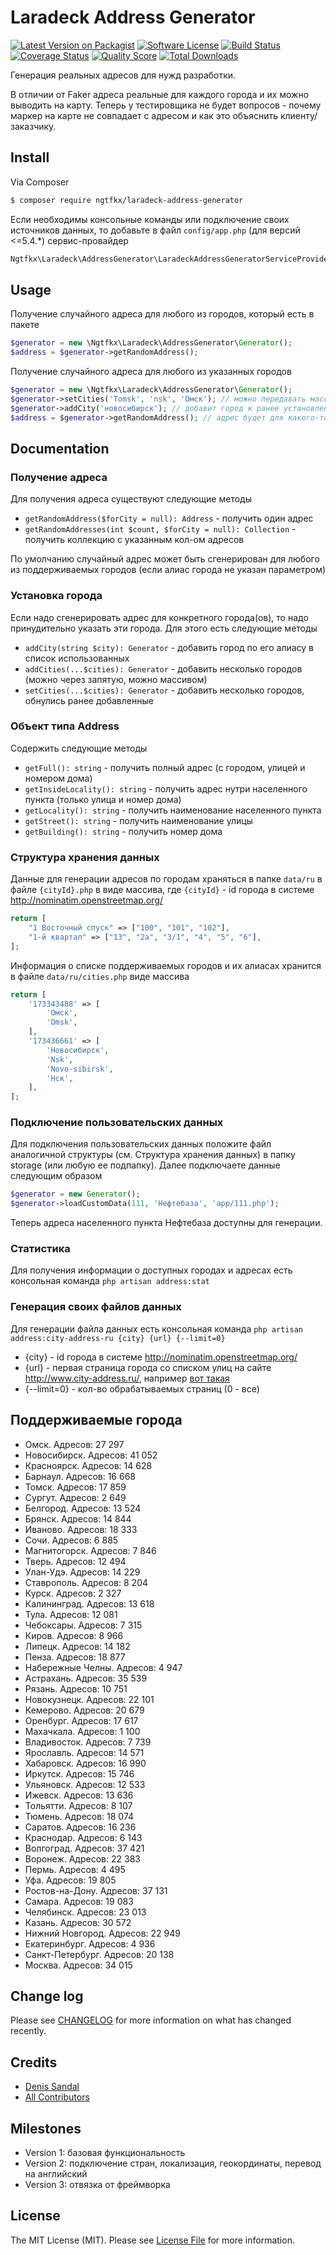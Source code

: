 # Laradeck Address Generator

[![Latest Version on Packagist][ico-version]][link-packagist]
[![Software License][ico-license]](LICENSE.md)
[![Build Status][ico-travis]][link-travis]
[![Coverage Status][ico-scrutinizer]][link-scrutinizer]
[![Quality Score][ico-code-quality]][link-code-quality]
[![Total Downloads][ico-downloads]][link-downloads]

Генерация реальных адресов для нужд разработки. 

В отличии от Faker адреса реальныe для каждого города и их можно выводить на карту. 
Теперь у тестировщика не будет вопросов - почему 
маркер на карте не совпадает с адресом и как это объяснить клиенту/заказчику.

## Install

Via Composer

``` bash
$ composer require ngtfkx/laradeck-address-generator
```

Если необходимы консольные команды или подключение своих источников данных, то добавьте в файл `config/app.php` (для версий <=5.4.*) 
сервис-провайдер

``` php
Ngtfkx\Laradeck\AddressGenerator\LaradeckAddressGeneratorServiceProvider::class,
```

## Usage

Получение случайного адреса для любого из городов, который есть в пакете

``` php
$generator = new \Ngtfkx\Laradeck\AddressGenerator\Generator();
$address = $generator->getRandomAddress();
```

Получение случайного адреса для любого из указанных городов

``` php
$generator = new \Ngtfkx\Laradeck\AddressGenerator\Generator();
$generator->setCities('Tomsk', 'nsk', 'Омск'); // можно передавать массив
$generator->addCity('новосибирск'); // добавит город к ранее установленным
$address = $generator->getRandomAddress(); // адрес будет для какого-то из вышеуказанных 4-х горолдов
```

## Documentation

### Получение адреса

Для получения адреса существуют следующие методы

- `getRandomAddress($forCity = null): Address` - получить один адрес
- `getRandomAddresses(int $count, $forCity = null): Collection` - получить коллекцию с указанным кол-ом адресов

По умолчанию случайный адрес может быть сгенерирован для любого из поддерживаемых городов (если алиас города не указан параметром)

### Установка города

Если надо сгенерировать адрес для конкретного города(ов), то надо принудительно указать эти города. Для этого есть следующие методы

- `addCity(string $city): Generator` - добавить город по его алиасу в список использованных
- `addCities(...$cities): Generator` - добавить несколько городов (можно через запятую, можно массивом)
- `setCities(...$cities): Generator` - добавить несколько городов, обнулись ранее добавленные

### Объект типа Address

Содержить следующие методы

- `getFull(): string` - получить полный адрес (с городом, улицей и номером дома)
- `getInsideLocality(): string` - получить адрес нутри населенного пункта (только улица и номер дома)
- `getLocality(): string` - получить наименование населенного пункта
- `getStreet(): string` - получить наименование улицы
- `getBuilding(): string` - получить номер дома

### Структура хранения данных

Данные для генерации адресов по городам храняться в папке `data/ru` в файле `{cityId}.php` в 
виде массива, где `{cityId}` - id города в системе http://nominatim.openstreetmap.org/

``` php
return [
    "1 Восточный спуск" => ["100", "101", "102"],
    "1-й квартал" => ["13", "2a", "3/1", "4", "5", "6"],
];
```

Информация о списке поддерживаемых городов и их алиасах хранится в файле `data/ru/cities.php`  виде массива

``` php
return [
    '173343488' => [
        'Омск',
        'Omsk',
    ],
    '173436661' => [
        'Новосибирск',
        'Nsk',
        'Novo-sibirsk',
        'Нск',
    ],
];
```

### Подключение пользовательских данных

Для подключения пользовательских данных положите файл аналогичной структуры (см. Структура хранения данных)
в папку storage (или любую ее подпапку). Далее подключаете данные следующим образом

``` php
$generator = new Generator();
$generator->loadCustomData(111, 'Нефтебаза', 'app/111.php');
```

Теперь адреса населенного пункта Нефтебаза доступны для генерации.

### Статистика

Для получения информации о доступных городах и адресах есть консольная команда
`php artisan address:stat`

### Генерация своих файлов данных

Для генерации файла данных есть консольная команда 
`php artisan address:city-address-ru {city} {url} {--limit=0}`

- {city} - id города в системе http://nominatim.openstreetmap.org/
- {url} - первая страница города со списком улиц на сайте http://www.city-address.ru/, например [вот такая](http://www.city-address.ru/region-70_tomsk/all-street/)
- {--limit=0} - кол-во обрабатываемых страниц (0 - все)

## Поддерживаемые города

- Омск. Адресов: 27 297
- Новосибирск. Адресов: 41 052
- Красноярск. Адресов: 14 628
- Барнаул. Адресов: 16 668
- Томск. Адресов: 17 859
- Сургут. Адресов: 2 649
- Белгород. Адресов: 13 524
- Брянск. Адресов: 14 844
- Иваново. Адресов: 18 333
- Сочи. Адресов: 6 885
- Магнитогорск. Адресов: 7 846
- Тверь. Адресов: 12 494
- Улан-Удэ. Адресов: 14 229
- Ставрополь. Адресов: 8 204
- Курск. Адресов: 2 327
- Калининград. Адресов: 13 618
- Тула. Адресов: 12 081
- Чебоксары. Адресов: 7 315
- Киров. Адресов: 8 966
- Липецк. Адресов: 14 182
- Пенза. Адресов: 18 877
- Набережные Челны. Адресов: 4 947
- Астрахань. Адресов: 35 539
- Рязань. Адресов: 10 751
- Новокузнецк. Адресов: 22 101
- Кемерово. Адресов: 20 679
- Оренбург. Адресов: 17 617
- Махачкала. Адресов: 1 100
- Владивосток. Адресов: 7 739
- Ярославль. Адресов: 14 571
- Хабаровск. Адресов: 16 990
- Иркутск. Адресов: 15 746
- Ульяновск. Адресов: 12 533
- Ижевск. Адресов: 13 636
- Тольятти. Адресов: 8 107
- Тюмень. Адресов: 18 074
- Саратов. Адресов: 16 236
- Краснодар. Адресов: 6 143
- Волгоград. Адресов: 37 421
- Воронеж. Адресов: 22 383
- Пермь. Адресов: 4 495
- Уфа. Адресов: 19 805
- Ростов-на-Дону. Адресов: 37 131
- Самара. Адресов: 19 083
- Челябинск. Адресов: 23 013
- Казань. Адресов: 30 572
- Нижний Новгород. Адресов: 22 949
- Екатеринбург. Адресов: 4 936
- Санкт-Петербург. Адресов: 20 138
- Москва. Адресов: 34 015

## Change log

Please see [CHANGELOG](CHANGELOG.md) for more information on what has changed recently.

## Credits

- [Denis Sandal][link-author]
- [All Contributors][link-contributors]

## Milestones

- Version 1: базовая функциональность
- Version 2: подключение стран, локализация, геокординаты, перевод на английский
- Version 3: отвязка от фреймворка

## License

The MIT License (MIT). Please see [License File](LICENSE.md) for more information.

[ico-version]: https://img.shields.io/packagist/v/ngtfkx/laradeck-address-generator.svg?style=flat-square
[ico-license]: https://img.shields.io/badge/license-MIT-brightgreen.svg?style=flat-square
[ico-travis]: https://scrutinizer-ci.com/g/ngtfkx/laradeck-address-generator/badges/build.png?b=master
[ico-scrutinizer]: https://img.shields.io/scrutinizer/coverage/g/ngtfkx/laradeck-address-generator.svg?style=flat-square
[ico-code-quality]: https://img.shields.io/scrutinizer/g/ngtfkx/laradeck-address-generator.svg?style=flat-square
[ico-downloads]: https://img.shields.io/packagist/dt/ngtfkx/laradeck-address-generator.svg?style=flat-square

[link-packagist]: https://packagist.org/packages/ngtfkx/laradeck-address-generator
[link-travis]: https://scrutinizer-ci.com/g/ngtfkx/laradeck-address-generator
[link-scrutinizer]: https://scrutinizer-ci.com/g/ngtfkx/laradeck-address-generator/code-structure
[link-code-quality]: https://scrutinizer-ci.com/g/ngtfkx/laradeck-address-generator
[link-downloads]: https://packagist.org/packages/ngtfkx/laradeck-address-generator
[link-author]: https://github.com/ngtfkx
[link-contributors]: ../../contributors
